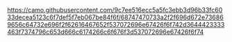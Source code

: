 https://camo.githubusercontent.com/9c7ee516ecc5a5fc3ebb3d96b33fc6033decea5123c6f7def5f7eb067be84f6f/68747470733a2f2f696d672e736869656c64732e696f2f62616467652f537072696e67426f6f742d3644423333463f7374796c653d666c6174266c6f676f3d537072696e67426f6f74
